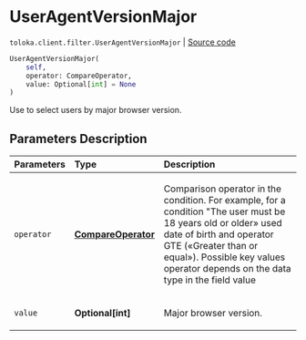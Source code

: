 # UserAgentVersionMajor
`toloka.client.filter.UserAgentVersionMajor` | [Source code](https://github.com/Toloka/toloka-kit/blob/v0.1.24/src/client/filter.py#L624)

```python
UserAgentVersionMajor(
    self,
    operator: CompareOperator,
    value: Optional[int] = None
)
```

Use to select users by major browser version.

## Parameters Description

| Parameters | Type | Description |
| :----------| :----| :-----------|
`operator`|**[CompareOperator](toloka.client.primitives.operators.CompareOperator.md)**|<p>Comparison operator in the condition. For example, for a condition &quot;The user must be 18 years old or older» used date of birth and operator GTE («Greater than or equal»). Possible key values operator depends on the data type in the field value</p>
`value`|**Optional\[int\]**|<p>Major browser version.</p>
